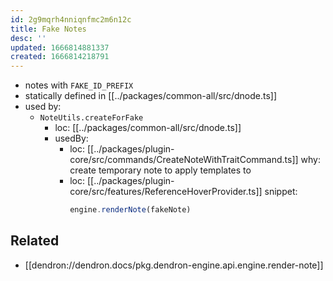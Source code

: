 ```yaml
---
id: 2g9mqrh4nniqnfmc2m6n12c
title: Fake Notes
desc: ''
updated: 1666814881337
created: 1666814218791
---
```


- notes with `FAKE_ID_PREFIX`
- statically defined in [[../packages/common-all/src/dnode.ts]]
- used by:
    - `NoteUtils.createForFake`
        - loc: [[../packages/common-all/src/dnode.ts]]
        - usedBy:
            - loc: [[../packages/plugin-core/src/commands/CreateNoteWithTraitCommand.ts]]
              why: create temporary note to apply templates to
            - loc: [[../packages/plugin-core/src/features/ReferenceHoverProvider.ts]]
              snippet:
                ```ts
                engine.renderNote(fakeNote)
                ```

## Related
- [[dendron://dendron.docs/pkg.dendron-engine.api.engine.render-note]]